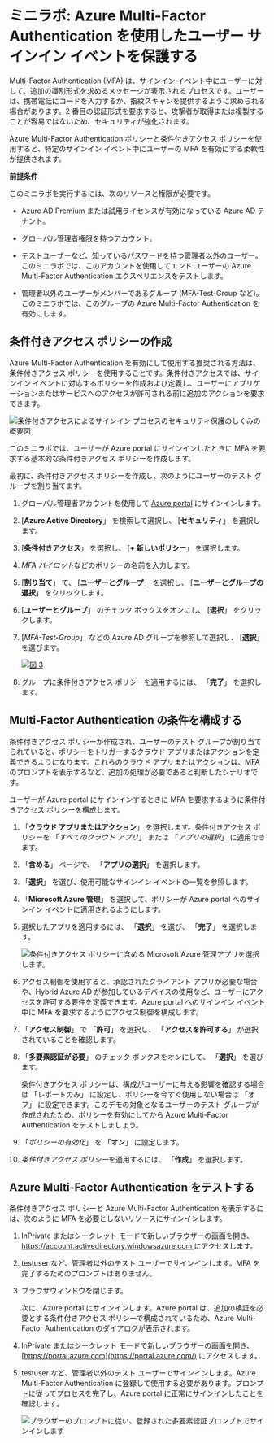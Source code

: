 ﻿# ミニラボ: Azure Multi-Factor Authentication を使用したユーザー サインイン イベントを保護する

Multi-Factor Authentication (MFA) は、サインイン イベント中にユーザーに対して、追加の識別形式を求めるメッセージが表示されるプロセスです。ユーザーは、携帯電話にコードを入力するか、指紋スキャンを提供するように求められる場合があります。2 番目の認証形式を要求すると、攻撃者が取得または複製することが容易ではないため、セキュリティが強化されます。

Azure Multi-Factor Authentication ポリシーと条件付きアクセス ポリシーを使用すると、特定のサインイン イベント中にユーザーの MFA を有効にする柔軟性が提供されます。

**前提条件**

このミニラボを実行するには、次のリソースと権限が必要です。

* Azure AD Premium または試用ライセンスが有効になっている Azure AD テナント。 


* グローバル管理者権限を持つアカウント。

* テストユーザーなど、知っているパスワードを持つ管理者以外のユーザー。このミニラボでは、このアカウントを使用してエンド ユーザーの Azure Multi-Factor Authentication エクスペリエンスをテストします。 


* 管理者以外のユーザーがメンバーであるグループ (MFA-Test-Group など)。このミニラボでは、このグループの Azure Multi-Factor Authentication を有効にします。 


## 条件付きアクセス ポリシーの作成

Azure Multi-Factor Authentication を有効にして使用する推奨される方法は、条件付きアクセス ポリシーを使用することです。条件付きアクセスでは、サインイン イベントに対応するポリシーを作成および定義し、ユーザーにアプリケーションまたはサービスへのアクセスが許可される前に追加のアクションを要求できます。

![条件付きアクセスによるサインイン プロセスのセキュリティ保護のしくみの概要図](../../Linked_Image_Files/demo_conditional_access_image1.png)

このミニラボでは、ユーザーが Azure portal にサインインしたときに MFA を要求する基本的な条件付きアクセス ポリシーを作成します。 

最初に、条件付きアクセス ポリシーを作成し、次のようにユーザーのテスト グループを割り当てます。

1. グローバル管理者アカウントを使用して [Azure portal](https://portal.azure.com/) にサインインします。

2. [**Azure Active Directory**」 を検索して選択し、 [**セキュリティ**」 を選択します。

3. [**条件付きアクセス**」 を選択し、 [**+ 新しいポリシー**」 を選択します。

4. *MFA パイロット*などのポリシーの名前を入力します。

5. [**割り当て**」 で、 [**ユーザーとグループ**」 を選択し、 [**ユーザーとグループの選択**」 をクリックします。

6. [**ユーザーとグループ**」 のチェック ボックスをオンにし、 [**選択**」 をクリックします。

7. [*MFA-Test-Group*」 などの Azure AD グループを参照して選択し、 [**選択**」 を選びます。

    [![図 3](../../Linked_Image_Files/conditional_access_image2.png)](https://docs.microsoft.com/ja-jp/azure/active-directory/authentication/media/tutorial-enable-azure-mfa/select-group-for-conditional-access.png#lightbox)

8. グループに条件付きアクセス ポリシーを適用するには、 「**完了**」 を選択します。

## Multi-Factor Authentication の条件を構成する

条件付きアクセス ポリシーが作成され、ユーザーのテスト グループが割り当てられていると、ポリシーをトリガーするクラウド アプリまたはアクションを定義できるようになります。これらのクラウド アプリまたはアクションは、MFA のプロンプトを表示するなど、追加の処理が必要であると判断したシナリオです。 

ユーザーが Azure portal にサインインするときに MFA を要求するように条件付きアクセス ポリシーを構成します。

1. 「**クラウド アプリまたはアクション**」 を選択します。条件付きアクセス ポリシーを 「*すべてのクラウド アプリ*」 または 「*アプリの選択*」 に適用できます。

1. 「**含める**」 ページで、 「**アプリの選択**」 を選択します。

2. 「**選択**」 を選び、使用可能なサインイン イベントの一覧を参照します。

1. 「**Microsoft Azure 管理**」 を選択して、ポリシーが Azure portal へのサインイン イベントに適用されるようにします。

3. 選択したアプリを適用するには、 「**選択**」 を選び、 「**完了**」 を選択します。

    ![条件付きアクセス ポリシーに含める Microsoft Azure 管理アプリを選択します。](../../Linked_Image_Files/demo_conditional_access_image3.png)

1. アクセス制御を使用すると、承認されたクライアント アプリが必要な場合や、Hybrid Azure AD が参加しているデバイスの使用など、ユーザーにアクセスを許可する要件を定義できます。Azure portal へのサインイン イベント中に MFA を要求するようにアクセス制御を構成します。

1. 「**アクセス制御**」 で 「**許可**」 を選択し、 「**アクセスを許可する**」 が選択されていることを確認します。

2. 「**多要素認証が必要**」 のチェック ボックスをオンにして、 「**選択**」 を選びます。

    条件付きアクセス ポリシーは、構成がユーザーに与える影響を確認する場合は 「レポートのみ」 に設定し、ポリシーを今すぐ使用しない場合は 「オフ」 に設定できます。このデモの対象となるユーザーのテスト グループが作成されたため、ポリシーを有効にしてから Azure Multi-Factor Authentication をテストしましょう。

1. 「*ポリシーの有効化*」 を 「**オン**」 に設定します。

2. *条件付きアクセス ポリシー*を適用するには、 「**作成**」 を選択します。

## Azure Multi-Factor Authentication をテストする

条件付きアクセス ポリシーと Azure Multi-Factor Authentication を表示するには、次のように MFA を必要としないリソースにサインインします。

1. InPrivate またはシークレット モードで新しいブラウザーの画面を開き、[ https://account.activedirectory.windowsazure.com ](https://account.activedirectory.windowsazure.com/)にアクセスします。

2. testuser など、管理者以外のテスト ユーザーでサインインします。MFA を完了するためのプロンプトはありません。

3. ブラウザウィンドウを閉じます。

    次に、Azure portal にサインインします。Azure portal は、追加の検証を必要とする条件付きアクセス ポリシーで構成されているため、Azure Multi-Factor Authentication のダイアログが表示されます。

1. InPrivate またはシークレット モードで新しいブラウザーの画面を開き、[https://portal.azure.com](https://portal.azure.com/) にアクセスします。

2. testuser など、管理者以外のテスト ユーザーでサインインします。Azure Multi-Factor Authentication に登録して使用する必要があります。プロンプトに従ってプロセスを完了し、Azure portal に正常にサインインしたことを確認します。

    ![ブラウザーのプロンプトに従い、登録された多要素認証プロンプトでサインインします](../../Linked_Image_Files/demo_conditional_access_image4.png)

 
